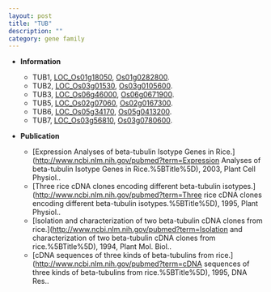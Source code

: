 ```yaml
---
layout: post
title: "TUB"
description: ""
category: gene family
---
```


* **Information**  
    + TUB1, [LOC_Os01g18050](http://rice.uga.edu/cgi-bin/ORF_infopage.cgi?orf=LOC_Os01g18050), [Os01g0282800](http://rapdb.dna.affrc.go.jp/viewer/gbrowse_details/irgsp1?name=Os01g0282800).
    + TUB2, [LOC_Os03g01530](http://rice.uga.edu/cgi-bin/ORF_infopage.cgi?orf=LOC_Os03g01530), [Os03g0105600](http://rapdb.dna.affrc.go.jp/viewer/gbrowse_details/irgsp1?name=Os03g0105600).
    + TUB3, [LOC_Os06g46000](http://rice.uga.edu/cgi-bin/ORF_infopage.cgi?orf=LOC_Os06g46000), [Os06g0671900](http://rapdb.dna.affrc.go.jp/viewer/gbrowse_details/irgsp1?name=Os06g0671900).
    + TUB5, [LOC_Os02g07060](http://rice.uga.edu/cgi-bin/ORF_infopage.cgi?orf=LOC_Os02g07060), [Os02g0167300](http://rapdb.dna.affrc.go.jp/viewer/gbrowse_details/irgsp1?name=Os02g0167300).
    + TUB6, [LOC_Os05g34170](http://rice.uga.edu/cgi-bin/ORF_infopage.cgi?orf=LOC_Os05g34170), [Os05g0413200](http://rapdb.dna.affrc.go.jp/viewer/gbrowse_details/irgsp1?name=Os05g0413200).
    + TUB7, [LOC_Os03g56810](http://rice.uga.edu/cgi-bin/ORF_infopage.cgi?orf=LOC_Os03g56810), [Os03g0780600](http://rapdb.dna.affrc.go.jp/viewer/gbrowse_details/irgsp1?name=Os03g0780600).

* **Publication**  
    + [Expression Analyses of beta-tubulin Isotype Genes in Rice.](http://www.ncbi.nlm.nih.gov/pubmed?term=Expression Analyses of beta-tubulin Isotype Genes in Rice.%5BTitle%5D), 2003, Plant Cell Physiol..
    + [Three rice cDNA clones encoding different beta-tubulin isotypes.](http://www.ncbi.nlm.nih.gov/pubmed?term=Three rice cDNA clones encoding different beta-tubulin isotypes.%5BTitle%5D), 1995, Plant Physiol..
    + [Isolation and characterization of two beta-tubulin cDNA clones from rice.](http://www.ncbi.nlm.nih.gov/pubmed?term=Isolation and characterization of two beta-tubulin cDNA clones from rice.%5BTitle%5D), 1994, Plant Mol. Biol..
    + [cDNA sequences of three kinds of beta-tubulins from rice.](http://www.ncbi.nlm.nih.gov/pubmed?term=cDNA sequences of three kinds of beta-tubulins from rice.%5BTitle%5D), 1995, DNA Res..


